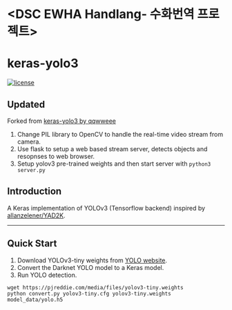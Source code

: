 <DSC EWHA Handlang- 수화번역 프로젝트>
==================================
# keras-yolo3

[![license](https://img.shields.io/github/license/mashape/apistatus.svg)](LICENSE)

## Updated

Forked from [keras-yolo3 by qqwweee](https://github.com/qqwweee/keras-yolo3)
1. Change PIL library to OpenCV to handle the real-time video stream from camera.
2. Use flask to setup a web based stream server, detects objects and resopnses to web browser.
3. Setup yolov3 pre-trained weights and then start server with `python3 server.py`

## Introduction

A Keras implementation of YOLOv3 (Tensorflow backend) inspired by [allanzelener/YAD2K](https://github.com/allanzelener/YAD2K).

---

## Quick Start

1. Download YOLOv3-tiny weights from [YOLO website](http://pjreddie.com/darknet/yolo/).
2. Convert the Darknet YOLO model to a Keras model.
3. Run YOLO detection.

```
wget https://pjreddie.com/media/files/yolov3-tiny.weights
python convert.py yolov3-tiny.cfg yolov3-tiny.weights model_data/yolo.h5
```
